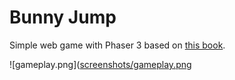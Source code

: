 # Bunny Jump

Simple web game with Phaser 3 based on [this book](https://ourcade.co/books/infinite-jumper-phaser3/).

![gameplay.png]([screenshots/gameplay.png](/screenshots/gameplay.PNG?raw=true "Gameplay")
